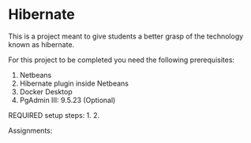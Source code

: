 # Hibernate

This is a project meant to give students a better grasp of the technology known as hibernate.

For this project to be completed you need the following prerequisites:
1. Netbeans
2. Hibernate plugin inside Netbeans
3. Docker Desktop
4. PgAdmin III: 9.5.23 (Optional)


REQUIRED setup steps:
1.
2.


Assignments:
